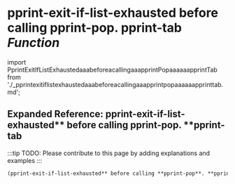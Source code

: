 # **pprint-exit-if-list-exhausted** before calling **pprint-pop**. **pprint-tab** *Function*

import PprintExitIfListExhaustedaaabeforeacallingaaapprintPopaaaaaapprintTab from './_pprintexitiflistexhaustedaaabeforeacallingaaapprintpopaaaaaapprinttab.md';

<PprintExitIfListExhaustedaaabeforeacallingaaapprintPopaaaaaapprintTab />

## Expanded Reference: pprint-exit-if-list-exhausted** before calling **pprint-pop**. **pprint-tab

:::tip
TODO: Please contribute to this page by adding explanations and examples
:::

```lisp
(pprint-exit-if-list-exhausted** before calling **pprint-pop**. **pprint-tab )
```
